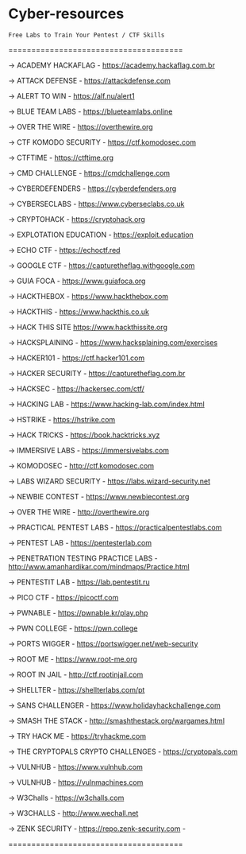 # Cyber-resources
```
Free Labs to Train Your Pentest / CTF Skills
```

======================================


-> ACADEMY HACKAFLAG -
https://academy.hackaflag.com.br


-> ATTACK DEFENSE -
https://attackdefense.com


-> ALERT TO WIN -
https://alf.nu/alert1


-> BLUE TEAM LABS - 
https://blueteamlabs.online


-> OVER THE WIRE - 
https://overthewire.org


-> CTF KOMODO SECURITY -
https://ctf.komodosec.com


-> CTFTIME - 
https://ctftime.org


-> CMD CHALLENGE -
https://cmdchallenge.com


-> CYBERDEFENDERS - 
https://cyberdefenders.org


-> CYBERSECLABS - 
https://www.cyberseclabs.co.uk


-> CRYPTOHACK - 
https://cryptohack.org


-> EXPLOTATION EDUCATION -
https://exploit.education


-> ECHO CTF - 
https://echoctf.red


-> GOOGLE CTF -
https://capturetheflag.withgoogle.com


-> GUIA FOCA - 
https://www.guiafoca.org


-> HACKTHEBOX -
https://www.hackthebox.com


-> HACKTHIS -
https://www.hackthis.co.uk


-> HACK THIS SITE
https://www.hackthissite.org

-> HACKSPLAINING -
https://www.hacksplaining.com/exercises


-> HACKER101 -
https://ctf.hacker101.com


-> HACKER SECURITY -
https://capturetheflag.com.br


-> HACKSEC - 
https://hackersec.com/ctf/


-> HACKING LAB -
https://www.hacking-lab.com/index.html


-> HSTRIKE - 
https://hstrike.com


-> HACK TRICKS - 
https://book.hacktricks.xyz


-> IMMERSIVE LABS -
https://immersivelabs.com


-> KOMODOSEC - 
http://ctf.komodosec.com


-> LABS WIZARD SECURITY -
https://labs.wizard-security.net


-> NEWBIE CONTEST -
https://www.newbiecontest.org


-> OVER THE WIRE -
http://overthewire.org


-> PRACTICAL PENTEST LABS -
https://practicalpentestlabs.com


-> PENTEST LAB -
https://pentesterlab.com


-> PENETRATION TESTING PRACTICE LABS -
http://www.amanhardikar.com/mindmaps/Practice.html


-> PENTESTIT LAB -
https://lab.pentestit.ru


-> PICO CTF -
https://picoctf.com


-> PWNABLE -
https://pwnable.kr/play.php


-> PWN COLLEGE - 
https://pwn.college


-> PORTS WIGGER - 
https://portswigger.net/web-security


-> ROOT ME -
https://www.root-me.org


-> ROOT IN JAIL -
http://ctf.rootinjail.com


-> SHELLTER -
https://shellterlabs.com/pt


-> SANS CHALLENGER -
https://www.holidayhackchallenge.com


-> SMASH THE STACK -
http://smashthestack.org/wargames.html


-> TRY HACK ME -
https://tryhackme.com


-> THE CRYPTOPALS CRYPTO CHALLENGES -
https://cryptopals.com


-> VULNHUB -
https://www.vulnhub.com


-> VULNHUB - 
https://vulnmachines.com

-> W3Challs -
https://w3challs.com


-> W3CHALLS -
http://www.wechall.net


-> ZENK SECURITY -
https://repo.zenk-security.com - 


======================================
